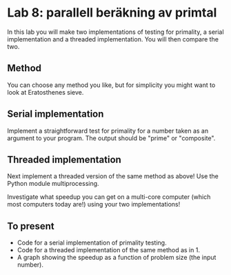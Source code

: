 # Lab 8: parallell beräkning av primtal
In this lab you will make two implementations of testing for primality, a serial implementation and a threaded implementation. You will then compare the two.

## Method
You can choose any method you like, but for simplicity you might want to look at Eratosthenes sieve.

## Serial implementation
Implement a straightforward test for primality for a number taken as an argument to your program. The output should be "prime" or "composite". 

## Threaded implementation
Next implement a threaded version of the same method as above! Use the Python module multiprocessing.

Investigate what speedup you can get on a multi-core computer (which most computers today are!) using your two implementations! 


## To present
* Code for a serial implementation of primality testing.
* Code for a threaded implementation of the same method as in 1.
* A graph showing the speedup as a function of problem size (the input number).

